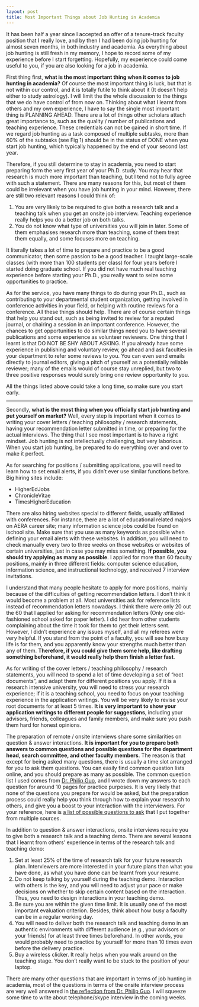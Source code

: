 ```yaml
---
layout: post
title: Most Important Things about Job Hunting in Academia
---
```


It has been half a year since I accepted an offer of a tenure-track faculty position that I really love, and by then I had been doing job hunting for almost seven months, in both industry and academia. As everything about job hunting is still fresh in my memory, I hope to record some of my experience before I start forgetting. Hopefully, my experience could come useful to you, if you are also looking for a job in academia.
 
First thing first, <strong>what is the most important thing when it comes to job hunting in academia?</strong> Of course the most important thing is luck, but that is not within our control, and it is totally futile to think about it (It doesn’t help either to study astrology). I will limit the the whole discussion to the things that we do have control of from now on. Thinking about what I learnt from others and my own experience, I have to say the single most important thing is PLANNING AHEAD. There are a lot of things other scholars attach great importance to, such as the quality / number of publications and teaching experience. These credentials can not be gained in short time. If we regard job hunting as a task composed of multiple subtasks, more than 60% of the subtasks (see Fig 1) should be in the status of DONE when you start job hunting, which typically happened by the end of your second last year.

Therefore, if you still determine to stay in academia, you need to start preparing form the very first year of your Ph.D. study. You may hear that research is much more important than teaching, but I tend not to fully agree with such a statement. There are many reasons for this, but most of them could be irrelevant when you have job hunting in your mind. However, there are still two relevant reasons I could think of:

1. You are very likely to be required to give both a research talk and a teaching talk when you get an onsite job interview. Teaching experience really helps you do a better job on both talks.
2. You do not know what type of universities you will join in later. Some of them emphasises research more than teaching, some of them treat them equally, and some focuses more on teaching. 

It literally takes a lot of time to prepare and practice to be a good communicator, then some passion to be a good teacher. I taught large-scale classes (with more than 100 students per class) for four years before I started doing graduate school. If you did not have much real teaching experience before starting your Ph.D., you really want to seize some opportunities to practice.

As for the service, you have many things to do during your Ph.D., such as contributing to your departmental student organization, getting involved in conference activities in your field, or helping with routine reviews for a conference. All these things should help. There are of course certain things that help you stand out, such as being invited to review for a reputed journal, or chairing a session in an important conference. However, the chances to get opportunities to do similar things need you to have several publications and some experience as volunteer reviewers. One thing that I learnt is that DO NOT BE SHY ABOUT ASKING. If you already have some experience in publishing and voluntary review, go ahead and ask faculties in your department to refer some reviews to you. You can even send emails directly to journal editors, giving a pitch of yourself as a potentially reliable reviewer; many of the emails would of course stay unreplied, but two to three positive responses would surely bring one review opportunity to you.
 
All the things listed above could take a long time, so make sure you start early.

<hr/>

Secondly, <strong>what is the most thing when you officially start job hunting and put yourself on market?</strong> Well, every step is important when it comes to writing your cover letters / teaching philosophy / research statements, having your recommendation letter submitted in time, or preparing for the actual interviews. The thing that I see most important is to have a right mindset. Job hunting is not intellectually challenging, but very laborious. When you start job hunting, be prepared to do everything over and over to make it perfect. 

As for searching for positions / submitting applications, you will need to learn how to set email alerts, if you didn’t ever use similar functions before. Big hiring sites include:

* HigherEdJobs
* ChronicleVitae
* TimesHigherEducation

There are also hiring websites special to different fields, usually affiliated with conferences. For instance, there are a lot of educational related majors on AERA career site; many information science jobs could be found on ischool site. Make sure that you use as many keywords as possible when defining your email alerts with these websites. In addition, you will need to check manually every two to three weeks on those websites or websites of certain universities, just in case you may miss something. <strong>If possible, you should try applying as many as possible</strong>. I applied for more than 60 faculty positions, mainly in three different fields: computer science education, information science, and instructional technology, and received 7 interview invitations.

I understand that many people hesitate to apply for more positions, mainly because of the difficulties of getting recommendation letters. I don’t think it would become a problem at all. Most universities ask for reference lists instead of recommendation letters nowadays. I think there were only 20 out the 60 that I applied for asking for recommendation letters (Only one old-fashioned school asked for paper letter). I did hear from other students complaining about the time it took for them to get their letters sent. However, I didn’t experience any issues myself, and all my referees were very helpful. If you stand from the point of a faculty, you will see how busy life is for them, and you apparently know your strengths much better than any of them. <strong>Therefore, if you could give them some help, like drafting something beforehand, it would really help them finish a letter fast</strong>.

As for writing of the cover letters / teaching philosophy / research statements, you will need to spend a lot of time developing a set of “root documents”, and adapt them for different positions you apply. If it is a research intensive university, you will need to stress your research experience; if it is a teaching school, you need to focus on your teaching experience in the application writings. You will be very likely to revise your root documents for at least 5 times. <strong>It is very important to show your application writings to different people for suggestions</strong>, including your advisors, friends, colleagues and family members, and make sure you push them hard for honest opinions. 

The preparation of remote / onsite interviews share some similarities on question & answer interactions. <strong>It is important for you to prepare both answers to common questions and possible questions for the department head, search committee, and other faculty members</strong>. The reason is that except for being asked many questions, there is usually a time slot arranged for you to ask them questions. You can easily find common question lists online, and you should prepare as many as possible. The common question list I used comes from <a href="http://pgbovine.net/guo-faculty-job-search.pdf">Dr. Philip Guo</a>, and I wrote down my answers to each question for around 10 pages for practice purposes. It is very likely that none of the questions you prepare for would be asked, but the preparation process could really help you think through how to explain your research to others, and give you a boost to your interaction with the interviewers. For your reference, here is <a href="http://neo-hao.github.io/downloads/possible_questions_to_ask.pdf" target="_blank">a list of possible questions to ask</a> that I put together from multiple sources. 

In addition to question & answer interactions, onsite interviews require you to give both a research talk and a teaching demo. There are several lessons that I learnt from others’ experience in terms of the research talk and teaching demo:

1. Set at least 25% of the time of research talk for your future research plan. Interviewers are more interested in your future plans than what you have done, as what you have done can be learnt from your resume.
2. Do not keep talking by yourself during the teaching demo. Interaction with others is the key, and you will need to adjust your pace or make decisions on whether to skip certain content based on the interaction. Thus, you need to design interactions in your teaching demo.
3. Be sure you are within the given time limit. It is usually one of the most important evaluation criterion. Besides, think about how busy a faculty can be in a regular working day.
4. You will need to deliver both the research talk and teaching demo in an authentic environments with different audience (e.g., your advisors or your friends) for at least three times beforehand. In other words, you would probably need to practice by yourself for more than 10 times even before the delivery practice.
5. Buy a wireless clicker. It really helps when you walk around on the teaching stage. You don’t really want to be stuck to the position of your laptop.

There are many other questions that are important in terms of job hunting in academia, most of the questions in terms of the onsite interview process are very well answered in <a href="http://pgbovine.net/guo-faculty-job-search.pdf">the reflection from Dr. Philip Guo</a>. I will squeeze some time to write about telephone/skype interview in the coming weeks.
